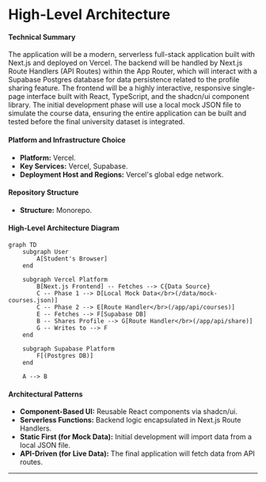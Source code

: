 # **High-Level Architecture**

#### **Technical Summary**
The application will be a modern, serverless full-stack application built with Next.js and deployed on Vercel. The backend will be handled by Next.js Route Handlers (API Routes) within the App Router, which will interact with a Supabase Postgres database for data persistence related to the profile sharing feature. The frontend will be a highly interactive, responsive single-page interface built with React, TypeScript, and the shadcn/ui component library. The initial development phase will use a local mock JSON file to simulate the course data, ensuring the entire application can be built and tested before the final university dataset is integrated.

#### **Platform and Infrastructure Choice**
*   **Platform:** Vercel.
*   **Key Services:** Vercel, Supabase.
*   **Deployment Host and Regions:** Vercel's global edge network.

#### **Repository Structure**
*   **Structure:** Monorepo.

#### **High-Level Architecture Diagram**
```mermaid
graph TD
    subgraph User
        A[Student's Browser]
    end

    subgraph Vercel Platform
        B[Next.js Frontend] -- Fetches --> C{Data Source}
        C -- Phase 1 --> D[Local Mock Data</br>(/data/mock-courses.json)]
        C -- Phase 2 --> E[Route Handler</br>(/app/api/courses)]
        E -- Fetches --> F[Supabase DB]
        B -- Shares Profile --> G[Route Handler</br>(/app/api/share)]
        G -- Writes to --> F
    end

    subgraph Supabase Platform
        F[(Postgres DB)]
    end

    A --> B
```

#### **Architectural Patterns**
*   **Component-Based UI:** Reusable React components via shadcn/ui.
*   **Serverless Functions:** Backend logic encapsulated in Next.js Route Handlers.
*   **Static First (for Mock Data):** Initial development will import data from a local JSON file.
*   **API-Driven (for Live Data):** The final application will fetch data from API routes.

---
